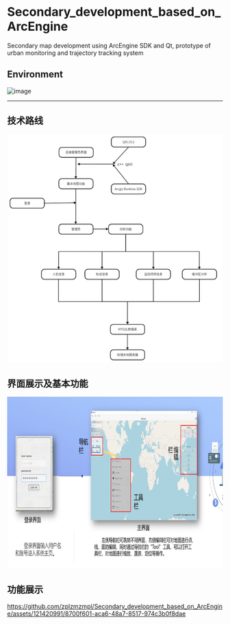 # Secondary_development_based_on_ArcEngine
Secondary map development using ArcEngine SDK and Qt, prototype of urban monitoring and trajectory tracking system

## Environment
![image](https://github.com/zplzmzmpl/Secondary_development_based_on_ArcEngine/assets/121420991/fc114ec1-439c-44e0-a018-a078c2394623)

---

## 技术路线

<p align="center">
  <img src="asset/01.png">
</p>

## 界面展示及基本功能
<p align="center">
  <img width="800" height="400" src="asset/03.jpg">
</p>

## 功能展示
https://github.com/zplzmzmpl/Secondary_development_based_on_ArcEngine/assets/121420991/8700f601-aca6-48a7-8517-974c3b0f8dae

